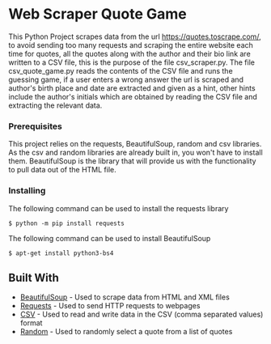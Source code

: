 # Web Scraper Quote Game

This Python Project scrapes data from the url https://quotes.toscrape.com/, to avoid sending too many requests and scraping the entire website each time for quotes, all the quotes along with the author and their bio link are written to a CSV file, this is the purpose of the file csv_scraper.py. The file csv_quote_game.py reads the contents of the CSV file and runs the guessing game, if a user enters a wrong answer the url is scraped and author's birth place and date are extracted and given as a hint, other hints include the author's initials which are obtained by reading the CSV file and extracting the relevant data. 

### Prerequisites

This project relies on the requests, BeautifulSoup, random and csv libraries. As the csv and random libraries are already built in, you won't have to install them. BeautifulSoup is
the library that will provide us with the functionality to pull data out of the HTML file. 

### Installing

The following command can be used to install the requests library

```
$ python -m pip install requests
```
The following command can be used to install BeautifulSoup

```
$ apt-get install python3-bs4 
```
## Built With

* [BeautifulSoup](https://www.crummy.com/software/BeautifulSoup/bs4/doc/#) - Used to scrape data from HTML and XML files 
* [Requests](https://pypi.org/project/requests/) - Used to send HTTP requests to webpages
* [CSV](https://docs.python.org/3/library/csv.html) - Used to read and write data in the CSV (comma separated values) format
* [Random](https://docs.python.org/3/library/random.html) - Used to randomly select a quote from a list of quotes
